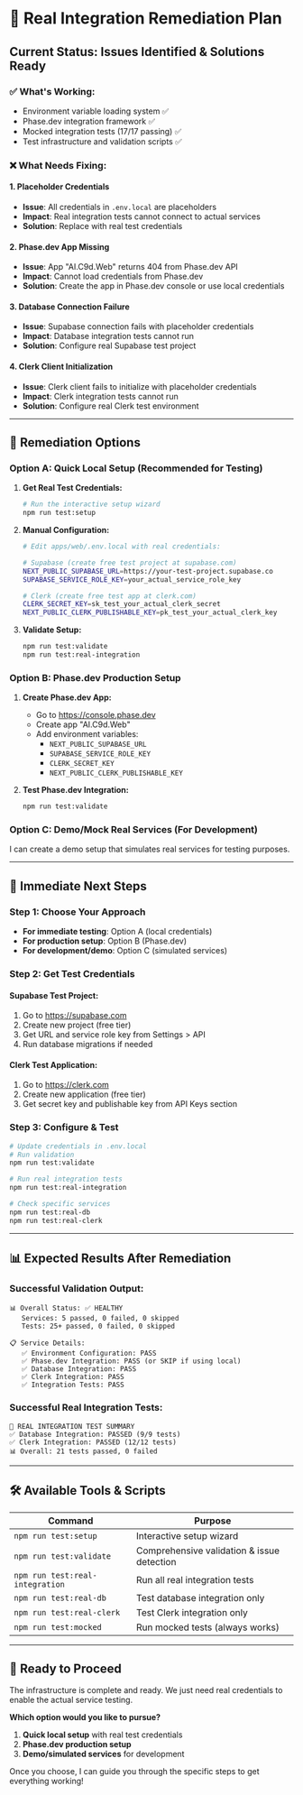 # 🔧 Real Integration Remediation Plan

## **Current Status: Issues Identified & Solutions Ready**

### **✅ What's Working:**
- Environment variable loading system ✅
- Phase.dev integration framework ✅  
- Mocked integration tests (17/17 passing) ✅
- Test infrastructure and validation scripts ✅

### **❌ What Needs Fixing:**

#### **1. Placeholder Credentials**
- **Issue**: All credentials in `.env.local` are placeholders
- **Impact**: Real integration tests cannot connect to actual services
- **Solution**: Replace with real test credentials

#### **2. Phase.dev App Missing**
- **Issue**: App "AI.C9d.Web" returns 404 from Phase.dev API
- **Impact**: Cannot load credentials from Phase.dev
- **Solution**: Create the app in Phase.dev console or use local credentials

#### **3. Database Connection Failure**
- **Issue**: Supabase connection fails with placeholder credentials
- **Impact**: Database integration tests cannot run
- **Solution**: Configure real Supabase test project

#### **4. Clerk Client Initialization**
- **Issue**: Clerk client fails to initialize with placeholder credentials
- **Impact**: Clerk integration tests cannot run
- **Solution**: Configure real Clerk test environment

---

## 🚀 **Remediation Options**

### **Option A: Quick Local Setup (Recommended for Testing)**

1. **Get Real Test Credentials:**
   ```bash
   # Run the interactive setup wizard
   npm run test:setup
   ```

2. **Manual Configuration:**
   ```bash
   # Edit apps/web/.env.local with real credentials:
   
   # Supabase (create free test project at supabase.com)
   NEXT_PUBLIC_SUPABASE_URL=https://your-test-project.supabase.co
   SUPABASE_SERVICE_ROLE_KEY=your_actual_service_role_key
   
   # Clerk (create free test app at clerk.com)
   CLERK_SECRET_KEY=sk_test_your_actual_clerk_secret
   NEXT_PUBLIC_CLERK_PUBLISHABLE_KEY=pk_test_your_actual_clerk_key
   ```

3. **Validate Setup:**
   ```bash
   npm run test:validate
   npm run test:real-integration
   ```

### **Option B: Phase.dev Production Setup**

1. **Create Phase.dev App:**
   - Go to https://console.phase.dev
   - Create app "AI.C9d.Web"
   - Add environment variables:
     - `NEXT_PUBLIC_SUPABASE_URL`
     - `SUPABASE_SERVICE_ROLE_KEY`
     - `CLERK_SECRET_KEY`
     - `NEXT_PUBLIC_CLERK_PUBLISHABLE_KEY`

2. **Test Phase.dev Integration:**
   ```bash
   npm run test:validate
   ```

### **Option C: Demo/Mock Real Services (For Development)**

I can create a demo setup that simulates real services for testing purposes.

---

## 🎯 **Immediate Next Steps**

### **Step 1: Choose Your Approach**
- **For immediate testing**: Option A (local credentials)
- **For production setup**: Option B (Phase.dev)
- **For development/demo**: Option C (simulated services)

### **Step 2: Get Test Credentials**

#### **Supabase Test Project:**
1. Go to https://supabase.com
2. Create new project (free tier)
3. Get URL and service role key from Settings > API
4. Run database migrations if needed

#### **Clerk Test Application:**
1. Go to https://clerk.com
2. Create new application (free tier)
3. Get secret key and publishable key from API Keys section

### **Step 3: Configure & Test**
```bash
# Update credentials in .env.local
# Run validation
npm run test:validate

# Run real integration tests
npm run test:real-integration

# Check specific services
npm run test:real-db
npm run test:real-clerk
```

---

## 📊 **Expected Results After Remediation**

### **Successful Validation Output:**
```
📊 Overall Status: ✅ HEALTHY
   Services: 5 passed, 0 failed, 0 skipped
   Tests: 25+ passed, 0 failed, 0 skipped

📋 Service Details:
   ✅ Environment Configuration: PASS
   ✅ Phase.dev Integration: PASS (or SKIP if using local)
   ✅ Database Integration: PASS
   ✅ Clerk Integration: PASS
   ✅ Integration Tests: PASS
```

### **Successful Real Integration Tests:**
```
🎯 REAL INTEGRATION TEST SUMMARY
✅ Database Integration: PASSED (9/9 tests)
✅ Clerk Integration: PASSED (12/12 tests)
📊 Overall: 21 tests passed, 0 failed
```

---

## 🛠️ **Available Tools & Scripts**

| Command | Purpose |
|---------|---------|
| `npm run test:setup` | Interactive setup wizard |
| `npm run test:validate` | Comprehensive validation & issue detection |
| `npm run test:real-integration` | Run all real integration tests |
| `npm run test:real-db` | Test database integration only |
| `npm run test:real-clerk` | Test Clerk integration only |
| `npm run test:mocked` | Run mocked tests (always works) |

---

## 🎉 **Ready to Proceed**

The infrastructure is complete and ready. We just need real credentials to enable the actual service testing. 

**Which option would you like to pursue?**
1. **Quick local setup** with real test credentials
2. **Phase.dev production setup** 
3. **Demo/simulated services** for development

Once you choose, I can guide you through the specific steps to get everything working!